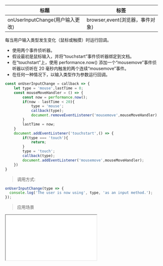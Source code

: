 |  标题   | 标签  |
|  ----  | ----  |
| onUserInputChange(用户输入更改) | browser,event(浏览器，事件对象) |

每当用户输入类型发生变化（鼠标或触摸）时运行回调。

* 使用两个事件侦听器。
* 假设最初是鼠标输入，并将“touchstart”事件侦听器绑定到文档。
* 在“touchstart”上，使用 performance.now() 添加一个“mousemove”事件侦听器以侦听在 20 毫秒内触发的两个连续“mousemove”事件。
* 在任何一种情况下，以输入类型作为参数运行回调。

```js
const onUserInputChange = callback => {
    let type = 'mouse',lastTime = 0;
    const mouseMoveHandler = () => {
        const now = performance.now();
        if(now - lastTime < 20){
            type = 'mouse';
            callback(type);
            document.removeEventListener('mousemove',mouseMoveHandler);
        }
        lastTime = now;
    }
    document.addEventListener('touchstart',() => {
        if(type === 'touch'){
            return;
        }
        type = 'touch';
        callback(type);
        document.addEventListener('mousemove',mouseMoveHandler);
    })
}
```

> 调用方式:

```js
onUserInputChange(type => {
  console.log('The user is now using', type, 'as an input method.');
});
```

> 应用场景

<iframe src="codes/javascript/html/onUserInputChange.html"></iframe>

